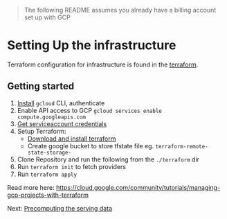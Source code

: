 > The following README assumes you already have a billing account set up with GCP

# Setting Up the infrastructure

Terraform configuration for infrastructure is found in the [terraform](../terraform).


## Getting started

1. [Install](https://cloud.google.com/sdk/) `gcloud` CLI, authenticate
2. Enable API access to GCP `gcloud services enable compute.googleapis.com`
3. [Get serviceaccount credentials](./docs/get_credentials.json)
4. Setup Terraform:
	* [Download and install terraform](https://www.terraform.io/downloads.html)
	* Create google bucket to store tfstate file eg. `terraform-remote-state-storage-`
5. Clone Repository and run the following from the `./terraform` dir
6. Run `terraform init` to fetch providers
7. Run `terraform apply`

Read more here: https://cloud.google.com/community/tutorials/managing-gcp-projects-with-terraform

Next: [Precomputing the serving data](02-precompute.md)
